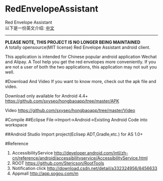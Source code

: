 # RedEnvelopeAssistant
Red Envelope Assistant  
以下是一份英文介绍:
[中文](/README.md)  


---
**PLEASE NOTE, THIS PROJECT IS NO LONGER BEING MAINTAINED**  
A totally opensource(MIT license) Red Envelope Assistant android client.

This application is intended for Chinese popular android application Wechat and Alipay. A Tool help you get the red envelopes more conveniently.
If you are not a user of both the two applications, this application may not suit you well.

#Download And Video
If you want to know more, check out the apk file  and video.

Download
only available for Android 4.4+
https://github.com/sxyseo/hongbaoapp/tree/master/APK

Video     https://github.com/sxyseo/hongbaoapp/tree/master/Video


#Compile
##Eclipse
File->Import->Android->Existing Android Code into workspace

##Android Studio
Import project(Eclisep ADT,Gradle,etc.) for AS 1.0+



#Reference
1. AccessibilityService http://developer.android.com/intl/zh-cn/reference/android/accessibilityservice/AccessibilityService.html
2. ROOT https://github.com/Stericson/RootTools  
3. Notification click http://download.csdn.net/detail/a332324956/8456633
4. Appmall http://app.sogou.com/m
